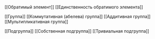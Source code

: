 [[Обратимый элемент]]
[[Единственность обратимого элемента]]

[[Группа]]
[[Коммутативная (абелева) группа]]
[[Аддитивная группа]]
[[Мультипликативная группа]]

[[Подгруппа]]
[[Собственная подгруппа]]
[[Тривиальная подгруппа]]